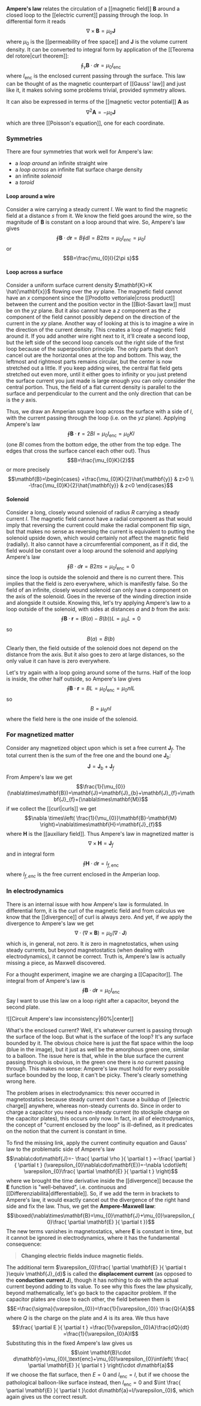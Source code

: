 **Ampere's law** relates the circulation of a [[magnetic field]] $\mathbf{B}$ around a closed loop to the [[electric current]] passing through the loop. In differential form it reads
$$\nabla\times\mathbf{B}=\mu_{0}\mathbf{J}$$
where $\mu_{0}$ is the [[permeability of free space]] and $\mathbf{J}$ is the volume current density. It can be converted to integral form by application of the [[Teorema del rotore|curl theorem]]:
$$\oint_{\gamma} \mathbf{B}\cdot d\mathbf{r}=\mu_{0}I_\text{enc}$$
where $I_\text{enc}$ is the enclosed current passing through the surface. This law can be thought of as the magnetic counterpart of [[Gauss' law]] and just like it, it makes solving some problems trivial, provided symmetry allows.

It can also be expressed in terms of the [[magnetic vector potential]] $\mathbf{A}$ as
$$\nabla ^{2}\mathbf{A}=-\mu_{0}\mathbf{J}$$
which are three [[Poisson's equation]], one for each coordinate.
### Symmetries
There are four symmetries that work well for Ampere's law:
- a *loop around* an infinite straight wire
- a *loop across* an infinite flat surface charge density
- an infinite *solenoid*
- a *toroid*
#### Loop around a wire
Consider a wire carrying a steady current $I$. We want to find the magnetic field at a distance $s$ from it. We know the field goes around the wire, so the magnitude of $\mathbf{B}$ is constant on a loop around that wire. So, Ampere's law gives
$$\oint \mathbf{B}\cdot d\mathbf{r}=B\oint dl=B 2\pi s=\mu_{0}I_{enc}=\mu_{0}I$$
or
$$B=\frac{\mu_{0}I}{2\pi s}$$
#### Loop across a surface
Consider a uniform surface current density $\mathbf{K}=K \hat{\mathbf{x}}$ flowing over the $xy$ plane. The magnetic field cannot have an $x$ component since the [[Prodotto vettoriale|cross product]] between the current and the position vector in the [[Biot-Savart law]] must be on the $yz$ plane. But it also cannot have a $z$ component as the $z$ component of the field cannot possibly depend on the direction of the current in the $xy$ plane. Another way of looking at this is to imagine a wire in the direction of the current density. This creates a loop of magnetic field around it. If you add another wire right next to it, it'll create a second loop, but the left side of the second loop cancels out the right side of the first loop because of the superposition principle. The only parts that don't cancel out are the horizontal ones at the top and bottom. This way, the leftmost and rightmost parts remains circular, but the center is now stretched out a little. If you keep adding wires, the central flat field gets stretched out even more, until it either goes to infinity or you just pretend the surface current you just made is large enough you can only consider the central portion. Thus, the field of a flat current density is parallel to the surface and perpendicular to the current and the only direction that can be is the $y$ axis.

Thus, we draw an Amperian square loop across the surface with a side of $l$, with the current passing through the loop (i.e. on the $yz$ plane). Applying Ampere's law
$$\oint \mathbf{B}\cdot \mathbf{r}=2Bl=\mu_{0}I_\text{enc}=\mu_{0}Kl$$
(one $Bl$ comes from the bottom edge, the other from the top edge. The edges that cross the surface cancel each other out). Thus
$$B=\frac{\mu_{0}K}{2}$$
or more precisely
$$\mathbf{B}=\begin{cases}
+\frac{\mu_{0}K}{2}\hat{\mathbf{y}} & z>0 \\
-\frac{\mu_{0}K}{2}\hat{\mathbf{y}} & z<0
\end{cases}$$
#### Solenoid
Consider a long, closely wound solenoid of radius $R$ carrying a steady current $I$. The magnetic field cannot have a radial component as that would imply that reversing the current could make the radial component flip sign, but that makes no sense as reversing the current is equivalent to putting the solenoid upside down, which would certainly not affect the magnetic field (radially). It also cannot have a circumferential component, as if it did, the field would be constant over a loop around the solenoid and applying Ampere's law
$$\oint B\cdot d\mathbf{r}=B2\pi s=\mu_{0}I_\text{enc}=0$$
since the loop is outside the solenoid and there is no current there. This implies that the field is zero everywhere, which is manifestly false. So the field of an infinite, closely wound solenoid can only have a component on the axis of the solenoid. Goes in the reverse of the winding direction inside and alongside it outside. Knowing this, let's try applying Ampere's law to a loop outside of the solenoid, with sides at distances $a$ and $b$ from the axis:
$$\oint \mathbf{B}\cdot \mathbf{r}=(B(a)-B(b))L=\mu_{0}L=0$$
so
$$B(a)=B(b)$$
Clearly then, the field outside of the solenoid does not depend on the distance from the axis. But it also goes to zero at large distances, so the only value it can have is zero everywhere.

Let's try again with a loop going around some of the turns. Half of the loop is inside, the other half outside, so Ampere's law gives
$$\oint \mathbf{B}\cdot \mathbf{r}=BL=\mu_{0}I_\text{enc}=\mu_{0}nIL$$
so
$$B=\mu_{0}nI$$
where the field here is the one inside of the solenoid.
### For magnetized matter
Consider any magnetized object upon which is set a free current $\mathbf{J}_{f}$. The total current then is the sum of the free one and the bound one $\mathbf{J}_{b}$:
$$\mathbf{J}=\mathbf{J}_{b}+\mathbf{J}_{f}$$
From Ampere's law we get
$$\frac{1}{\mu_{0}}(\nabla\times\mathbf{B})=\mathbf{J}=\mathbf{J}_{b}+\mathbf{J}_{f}=\mathbf{J}_{f}+(\nabla\times\mathbf{M})$$
if we collect the [[curl|curls]] we get
$$\nabla \times\left( \frac{1}{\mu_{0}}\mathbf{B}-\mathbf{M} \right)=\nabla\times\mathbf{H}=\mathbf{J}_{f}$$
where $\mathbf{H}$ is the [[auxiliary field]]. Thus Ampere's law in magnetized matter is
$$\nabla\times\mathbf{H}=\mathbf{J}_{f}$$
and in integral form
$$\oint \mathbf{H}\cdot d\mathbf{r}=I_{f,\text{enc}}$$
where $I_{f,enc}$ is the free current enclosed in the Amperian loop.
### In electrodynamics
There is an internal issue with how Ampere's law is formulated. In differential form, it is the curl of the magnetic field and from calculus we know that the [[divergence]] of curl is always zero. And yet, if we apply the divergence to Ampere's law we get
$$\nabla\cdot(\nabla\times\mathbf{B})=\mu_{0}(\nabla\cdot\mathbf{J})$$
which is, in general, not zero. It *is* zero in magnetostatics, when using steady currents, but beyond magnetostatics (when dealing with electrodynamics), it cannot be correct. Truth is, Ampere's law is actually missing a piece, as Maxwell discovered.

For a thought experiment, imagine we are charging a [[Capacitor]]. The integral from of Ampere's law is
$$\oint \mathbf{B}\cdot d\mathbf{r}=\mu_{0}I_\text{enc}$$
Say I want to use this law on a loop right after a capacitor, beyond the second plate.

![[Circuit Ampere's law inconsistency|60%|center]]

What's the enclosed current? Well, it's whatever current is passing through the surface of the loop. But what is the surface of the loop? It's any surface bounded by it. The obvious choice here is just the flat space within the loop (blue in the image), but it just as well be the amorphous green one, similar to a balloon. The issue here is that, while in the blue surface the current passing through is obvious, in the green one there is *no* current passing through. This makes no sense: Ampere's law must hold for every possible surface bounded by the loop, it can't be picky. There's clearly something wrong here.

The problem arises in electrodynamics: this never occurred in magnetostatics because steady current don't cause a buildup of [[electric charge]] anywhere, whereas non-steady currents do. Since in order to charge a capacitor you need a non-steady current (to stockpile charge on the capacitor plates), this occurs only now. In fact, in all of electrodynamics, the concept of "current enclosed by the loop" is ill-defined, as it predicates on the notion that the current is constant in time.

To find the missing link, apply the current continuity equation and Gauss' law to the problematic side of Ampere's law
$$\nabla\cdot\mathbf{J}=- \frac{ \partial \rho }{ \partial t } =-\frac{ \partial  }{ \partial t } (\varepsilon_{0}\nabla\cdot\mathbf{E})=-\nabla \cdot\left( \varepsilon_{0}\frac{ \partial \mathbf{E} }{ \partial t }  \right)$$
where we brought the time derivative inside the [[divergence]] because the $\mathbf{E}$ function is "well-behaved", i.e. continuous and [[Differenziabilità|differentiable]]. So, if we add the term in brackets to Ampere's law, it would exactly cancel out the divergence of the right hand side and fix the law. Thus, we get the **Ampere-Maxwell law**:
$$\boxed{\nabla\times\mathbf{B}=\mu_{0}\mathbf{J}+\mu_{0}\varepsilon_{0}\frac{ \partial \mathbf{E} }{ \partial t }}$$
The new terms vanishes in magnetostatics, where $\mathbf{E}$ is constant in time, but it cannot be ignored in electrodynamics, where it has the fundamental consequence:

> **Changing electric fields induce magnetic fields.**

The additional term $\varepsilon_{0}\frac{ \partial \mathbf{E} }{ \partial t }\equiv \mathbf{J}_{d}$ is called the **displacement current** (as opposed to the **conduction current** $\mathbf{J}$), though it has nothing to do with the actual current beyond adding to its value. To see why this fixes the law physically, beyond mathematically, let's go back to the capacitor problem. If the capacitor plates are close to each other, the field between them is
$$E=\frac{\sigma}{\varepsilon_{0}}=\frac{1}{\varepsilon_{0}} \frac{Q}{A}$$
where $Q$ is the charge on the plate and $A$ is its area. We thus have
$$\frac{ \partial E }{ \partial t } =\frac{1}{\varepsilon_{0}A}\frac{dQ}{dt} =\frac{1}{\varepsilon_{0}A}I$$
Substituting this in the fixed Ampere's law gives us
$$\oint \mathbf{B}\cdot d\mathbf{r}=\mu_{0}I_\text{enc}+\mu_{0}\varepsilon_{0}\int\left( \frac{ \partial \mathbf{E} }{ \partial t }  \right)\cdot d\mathbf{a}$$
If we choose the flat surface, then $E=0$ and $I_\text{enc}=I$, but if we choose the pathological balloon-like surface instead, then $I_\text{enc}=0$ and $\int \frac{ \partial \mathbf{E} }{ \partial t }\cdot d\mathbf{a}=I/\varepsilon_{0}$, which again gives us the correct result.